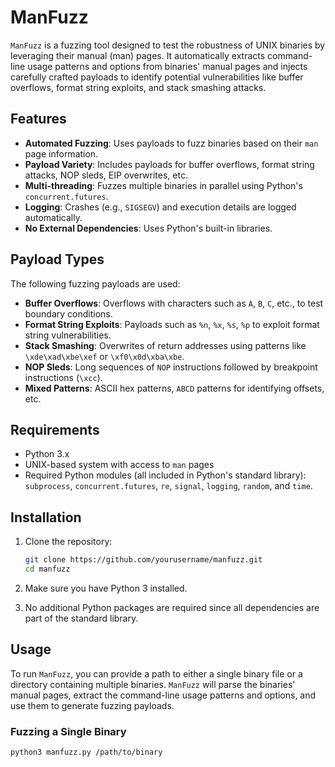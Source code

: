 # ManFuzz

`ManFuzz` is a fuzzing tool designed to test the robustness of UNIX binaries by leveraging their manual (man) pages. It automatically extracts command-line usage patterns and options from binaries' manual pages and injects carefully crafted payloads to identify potential vulnerabilities like buffer overflows, format string exploits, and stack smashing attacks.

## Features

- **Automated Fuzzing**: Uses payloads to fuzz binaries based on their `man` page information.
- **Payload Variety**: Includes payloads for buffer overflows, format string attacks, NOP sleds, EIP overwrites, etc.
- **Multi-threading**: Fuzzes multiple binaries in parallel using Python's `concurrent.futures`.
- **Logging**: Crashes (e.g., `SIGSEGV`) and execution details are logged automatically.
- **No External Dependencies**: Uses Python's built-in libraries.

## Payload Types

The following fuzzing payloads are used:

- **Buffer Overflows**: Overflows with characters such as `A`, `B`, `C`, etc., to test boundary conditions.
- **Format String Exploits**: Payloads such as `%n`, `%x`, `%s`, `%p` to exploit format string vulnerabilities.
- **Stack Smashing**: Overwrites of return addresses using patterns like `\xde\xad\xbe\xef` or `\xf0\x0d\xba\xbe`.
- **NOP Sleds**: Long sequences of `NOP` instructions followed by breakpoint instructions (`\xcc`).
- **Mixed Patterns**: ASCII hex patterns, `ABCD` patterns for identifying offsets, etc.

## Requirements

- Python 3.x
- UNIX-based system with access to `man` pages
- Required Python modules (all included in Python's standard library): `subprocess`, `concurrent.futures`, `re`, `signal`, `logging`, `random`, and `time`.

## Installation

1. Clone the repository:

    ```bash
    git clone https://github.com/yourusername/manfuzz.git
    cd manfuzz
    ```

2. Make sure you have Python 3 installed.

3. No additional Python packages are required since all dependencies are part of the standard library.

## Usage

To run `ManFuzz`, you can provide a path to either a single binary file or a directory containing multiple binaries. `ManFuzz` will parse the binaries' manual pages, extract the command-line usage patterns and options, and use them to generate fuzzing payloads.

### Fuzzing a Single Binary

```bash
python3 manfuzz.py /path/to/binary

